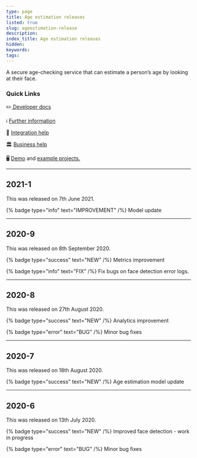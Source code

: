 ```yaml
---
type: page
title: Age estimation releases
listed: true
slug: ageestimation-release
description: 
index_title: Age estimation releases
hidden: 
keywords: 
tags: 
---
```


A secure age-checking service that can estimate a person’s age by looking at their face.

### Quick Links

✏️[ Developer docs](https://developers.yoti.com/age-estimation)

ℹ️ [Further information](https://business.yoti.com/age-verification/)

📧 [Integration help](mailto:clientsupport@yoti.com)

🏛 [Business help](https://www.yoti.com/contact-us/)

🖥 [Demo](https://yoti.world/age-scan/) and [example projects.](https://developers.yoti.com/age-estimation/quick-start)

---

## 2021-1

This was released on 7th June 2021.

{% badge type="info" text="IMPROVEMENT" /%} Model update

---

## 2020-9

This was released on 8th September 2020.

{% badge type="success" text="NEW" /%} Metrics improvement

{% badge type="info" text="FIX" /%} Fix bugs on face detection error logs.

---

## 2020-8

This was released on 27th August 2020.

{% badge type="success" text="NEW" /%} Analytics improvement

{% badge type="error" text="BUG" /%} Minor bug fixes

---

## 2020-7

This was released on 18th August 2020.

{% badge type="success" text="NEW" /%} Age estimation model update

---

## 2020-6

This was released on 13th July 2020.

{% badge type="success" text="NEW" /%}  Improved face detection - work in progress

{% badge type="error" text="BUG" /%} Minor bug fixes